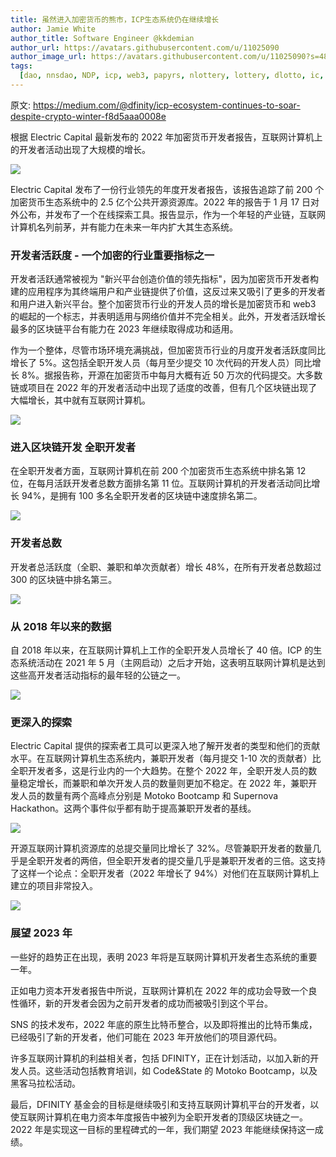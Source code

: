 ```yaml
---
title: 虽然进入加密货币的熊市，ICP生态系统仍在继续增长
author: Jamie White
author_title: Software Engineer @kkdemian
author_url: https://avatars.githubusercontent.com/u/11025090
author_image_url: https://avatars.githubusercontent.com/u/11025090?s=48&v=4
tags:
  [dao, nnsdao, NDP, icp, web3, papyrs, nlottery, lottery, dlotto, ic, dfinity]
---
```


原文: <https://medium.com/@dfinity/icp-ecosystem-continues-to-soar-despite-crypto-winter-f8d5aaa0008e>

根据 Electric Capital 最新发布的 2022 年加密货币开发者报告，互联网计算机上的开发者活动出现了大规模的增长。

![](https://miro.medium.com/max/1400/1*qvuVimL2fDRuf5iFaiFCDQ.webp)

Electric Capital 发布了一份行业领先的年度开发者报告，该报告追踪了前 200 个加密货币生态系统中的 2.5 亿个公共开源资源库。2022 年的报告于 1 月 17 日对外公布，并发布了一个在线探索工具。报告显示，作为一个年轻的产业链，互联网计算机名列前茅，并有能力在未来一年内扩大其生态系统。

### 开发者活跃度 - 一个加密的行业重要指标之一

开发者活跃通常被视为 "新兴平台创造价值的领先指标"，因为加密货币开发者构建的应用程序为其终端用户和产业链提供了价值，这反过来又吸引了更多的开发者和用户进入新兴平台。整个加密货币行业的开发人员的增长是加密货币和 web3 的崛起的一个标志，并表明适用与网络价值并不完全相关。此外，开发者活跃增长最多的区块链平台有能力在 2023 年继续取得成功和适用。

作为一个整体，尽管市场环境充满挑战，但加密货币行业的月度开发者活跃度同比增长了 5%。这包括全职开发人员（每月至少提交 10 次代码的开发人员）同比增长 8%。据报告称，开源在加密货币中每月大概有近 50 万次的代码提交。大多数链或项目在 2022 年的开发者活动中出现了适度的改善，但有几个区块链出现了大幅增长，其中就有互联网计算机。

![](https://miro.medium.com/max/1400/0*4iR4pqRT8Vefyz8b)

### 进入区块链开发 全职开发者

在全职开发者方面，互联网计算机在前 200 个加密货币生态系统中排名第 12 位，在每月活跃开发者总数方面排名第 11 位。互联网计算机的开发者活动同比增长 94%，是拥有 100 多名全职开发者的区块链中速度排名第二。

![](https://miro.medium.com/max/1400/0*EMZrdIKTL1Mwl9lZ)

### 开发者总数

开发者总活跃度（全职、兼职和单次贡献者）增长 48%，在所有开发者总数超过 300 的区块链中排名第三。

![](https://miro.medium.com/max/1400/0*pQRalcBrHCyXYNhi)

### 从 2018 年以来的数据

自 2018 年以来，在互联网计算机上工作的全职开发人员增长了 40 倍。ICP 的生态系统活动在 2021 年 5 月（主网启动）之后才开始，这表明互联网计算机是达到这些高开发者活动指标的最年轻的公链之一。

![](https://miro.medium.com/max/1400/0*oZHhHEvgwMNeGnxR)

### 更深入的探索

Electric Capital 提供的探索者工具可以更深入地了解开发者的类型和他们的贡献水平。在互联网计算机生态系统内，兼职开发者（每月提交 1-10 次的贡献者）比全职开发者多，这是行业内的一个大趋势。在整个 2022 年，全职开发人员的数量稳定增长，而兼职和单次开发人员的数量则更加不稳定。在 2022 年，兼职开发人员的数量有两个高峰点分别是 Motoko Bootcamp 和 Supernova Hackathon。这两个事件似乎都有助于提高兼职开发者的基线。

![](https://miro.medium.com/max/1400/0*10udNd64YjtCEZN6)

开源互联网计算机资源库的总提交量同比增长了 32%。尽管兼职开发者的数量几乎是全职开发者的两倍，但全职开发者的提交量几乎是兼职开发者的三倍。这支持了这样一个论点：全职开发者（2022 年增长了 94%）对他们在互联网计算机上建立的项目非常投入。

![](https://miro.medium.com/max/1400/0*TZk2Pj_8ktlf7wcd)

### 展望 2023 年

一些好的趋势正在出现，表明 2023 年将是互联网计算机开发者生态系统的重要一年。

正如电力资本开发者报告中所说，互联网计算机在 2022 年的成功会导致一个良性循环，新的开发者会因为之前开发者的成功而被吸引到这个平台。

SNS 的技术发布，2022 年底的原生比特币整合，以及即将推出的比特币集成，已经吸引了新的开发者，他们可能在 2023 年开放他们的项目源代码。

许多互联网计算机的利益相关者，包括 DFINITY，正在计划活动，以加入新的开发人员。这些活动包括教育培训，如 Code&State 的 Motoko Bootcamp，以及黑客马拉松活动。

最后，DFINITY 基金会的目标是继续吸引和支持互联网计算机平台的开发者，以使互联网计算机在电力资本年度报告中被列为全职开发者的顶级区块链之一。2022 年是实现这一目标的里程碑式的一年，我们期望 2023 年能继续保持这一成绩。
